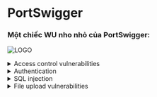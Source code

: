 # PortSwigger

### Một chiếc WU nho nhỏ của PortSwigger:

![LOGO](../wu-PortSwigger/logo.jpg)

<!-- Access control vulnerabilities -->

<details>
<summary>Access control vulnerabilities</summary>

<p>
  
| ID | Name |
| :---: | :---: | 
| 1 | [Insecure direct object references](/Access-control-vulnerabilities/Insecure-direct-object-references) |
| 2 | [Referer-based access control](/Access-control-vulnerabilities/Referer-based-access-control) |
| 3 | [Unprotected admin functionality](/Access-control-vulnerabilities/Unprotected-admin-functionality) |
| 4 | [Unprotected admin functionality with unpredictable URL](/Access-control-vulnerabilities/Unprotected-admin-functionality-with-unpredictable-URL) |
| 5 | [User ID controlled by request parameter](/Access-control-vulnerabilities/User-ID-controlled-by-request-parameter) |
| 6 | [User ID controlled by request parameter with data leakage in redirect](/Access-control-vulnerabilities/User-ID-controlled-by-request-parameter-with-data-leakage-in-redirect) |
| 7 | [User ID controlled by request parameter with password disclosure](/Access-control-vulnerabilities/User-ID-controlled-by-request-parameter-with-password-disclosure) |
| 8 | [User ID controlled by request parameter, with unpredictable user IDs](/Access-control-vulnerabilities/User-ID-controlled-by-request-parameter-with-unpredictable-user-IDs) |
| 9 | [User role can be modified in user profile](/Access-control-vulnerabilities/User-role-can-be-modified-in-user-profile) |
| 10 | [User role controlled by request parameter](/Access-control-vulnerabilities/User-role-controlled-by-request-parameter) |

</details>

<!-- Authentication -->

<details>
<summary>Authentication</summary>

<p>
  
| ID | Name |
| :---: | :---: | 
| 1 | [2FA simple bypass](/Authentication/2FA-simple-bypass) |
| 2 | [Password brute-force via password change](/Authentication/Password-brute-force-via-password-change) |
| 3 | [Password reset broken logic](/Authentication/Password-reset-broken-logic) |
| 4 | [Username enumeration via different responses](/Authentication/Username-enumeration-via-different-responses) |
| 5 | [Username enumeration via subtly different responses](/Authentication/Username-enumeration-via-subtly-different-responses) |
 
</details>

</details>

<!-- SQL injection -->

</details>

<details>
<summary>SQL injection</summary>

<p>
 
</details>

<!-- File upload vulnerabilities -->

</details>

<details>
<summary>File upload vulnerabilities</summary>

<p>
 
</details>